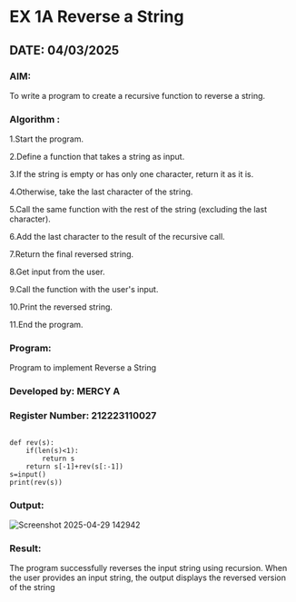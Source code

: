 # EX 1A Reverse a String

## DATE: 04/03/2025

### AIM:

To write a program to create a recursive function to reverse a string.

### Algorithm :
1.Start the program.

2.Define a function that takes a string as input.

3.If the string is empty or has only one character, return it as it is.

4.Otherwise, take the last character of the string.

5.Call the same function with the rest of the string (excluding the last character).

6.Add the last character to the result of the recursive call.

7.Return the final reversed string.

8.Get input from the user.

9.Call the function with the user's input.

10.Print the reversed string.

11.End the program.

### Program:
Program to implement Reverse a String

### Developed by: MERCY A
### Register Number: 212223110027
```

def rev(s):
    if(len(s)<1):
        return s
    return s[-1]+rev(s[:-1])
s=input()
print(rev(s))

```
### Output:

![Screenshot 2025-04-29 142942](https://github.com/user-attachments/assets/c191ad44-8f10-4593-aa31-cd2996a9ed3d)


### Result:
The program successfully reverses the input string using recursion. When the user provides an input string, the output displays the reversed version of the string
